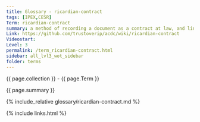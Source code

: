```yaml
---
title: Glossary - ricardian-contract
tags: [IPEX,CESR]
Term: ricardian-contract
summary: a method of recording a document as a contract at law, and linking it securely to other systems
Link: https://github.com/trustoverip/acdc/wiki/ricardian-contract
Videostart: 
Level: 3
permalink: /term_ricardian-contract.html
sidebar: all_lvl3_wot_sidebar
folder: terms
---
```


{{ page.collection }} - {{ page.Term }}

   {{ page.summary }}

{% include_relative glossary/ricardian-contract.md %}

 {% include links.html %} 
